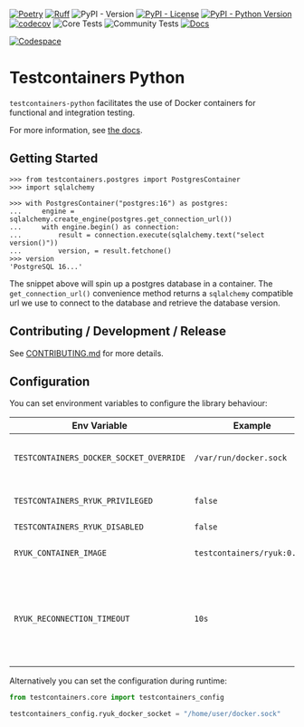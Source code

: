 [![Poetry](https://img.shields.io/endpoint?url=https://python-poetry.org/badge/v0.json)](https://python-poetry.org/)
[![Ruff](https://img.shields.io/endpoint?url=https://raw.githubusercontent.com/astral-sh/ruff/main/assets/badge/v2.json)](https://github.com/astral-sh/ruff)
![PyPI - Version](https://img.shields.io/pypi/v/testcontainers)
[![PyPI - License](https://img.shields.io/pypi/l/testcontainers.svg)](https://github.com/testcontainers/testcontainers-python/blob/main/LICENSE)
[![PyPI - Python Version](https://img.shields.io/pypi/pyversions/testcontainers.svg)](https://pypi.python.org/pypi/testcontainers)
[![codecov](https://codecov.io/gh/testcontainers/testcontainers-python/branch/master/graph/badge.svg)](https://codecov.io/gh/testcontainers/testcontainers-python)
![Core Tests](https://github.com/testcontainers/testcontainers-python/actions/workflows/ci-core.yml/badge.svg)
![Community Tests](https://github.com/testcontainers/testcontainers-python/actions/workflows/ci-community.yml/badge.svg)
[![Docs](https://readthedocs.org/projects/testcontainers-python/badge/?version=latest)](http://testcontainers-python.readthedocs.io/en/latest/?badge=latest)

[![Codespace](https://github.com/codespaces/badge.svg)](https://codespaces.new/testcontainers/testcontainers-python)

# Testcontainers Python

`testcontainers-python` facilitates the use of Docker containers for functional and integration testing.

For more information, see [the docs][readthedocs].

[readthedocs]: https://testcontainers-python.readthedocs.io/en/latest/

## Getting Started

```pycon
>>> from testcontainers.postgres import PostgresContainer
>>> import sqlalchemy

>>> with PostgresContainer("postgres:16") as postgres:
...     engine = sqlalchemy.create_engine(postgres.get_connection_url())
...     with engine.begin() as connection:
...         result = connection.execute(sqlalchemy.text("select version()"))
...         version, = result.fetchone()
>>> version
'PostgreSQL 16...'
```

The snippet above will spin up a postgres database in a container. The `get_connection_url()` convenience method returns a `sqlalchemy` compatible url we use to connect to the database and retrieve the database version.

## Contributing / Development / Release

See [CONTRIBUTING.md](.github/CONTRIBUTING.md) for more details.

## Configuration

You can set environment variables to configure the library behaviour:

| Env Variable                            | Example                     | Description                                                                        |
| --------------------------------------- | --------------------------- | ---------------------------------------------------------------------------------- |
| `TESTCONTAINERS_DOCKER_SOCKET_OVERRIDE` | `/var/run/docker.sock`      | Path to Docker's socket used by ryuk                                               |
| `TESTCONTAINERS_RYUK_PRIVILEGED`        | `false`                     | Run ryuk as a privileged container                                                 |
| `TESTCONTAINERS_RYUK_DISABLED`          | `false`                     | Disable ryuk                                                                       |
| `RYUK_CONTAINER_IMAGE`                  | `testcontainers/ryuk:0.8.1` | Custom image for ryuk                                                              |
| `RYUK_RECONNECTION_TIMEOUT`             | `10s`                       | Reconnection timeout for Ryuk TCP socket before Ryuk reaps all dangling containers |

Alternatively you can set the configuration during runtime:

```python
from testcontainers.core import testcontainers_config

testcontainers_config.ryuk_docker_socket = "/home/user/docker.sock"
```
